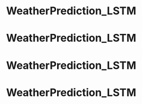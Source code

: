 # WeatherPrediction_LSTM
# WeatherPrediction_LSTM
# WeatherPrediction_LSTM
# WeatherPrediction_LSTM
